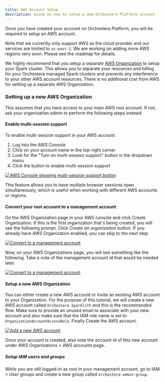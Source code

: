 ```yaml
---
title: AWS Account Setup
description: Guide on how to setup a new Orchestera Platform account
---
```

Once you have created your account on Orchestera Platform, you will be required to setup an AWS account.

Note that we currently only support AWS as the cloud provider and our services are limited to `us-east-1`. We are working on adding more AWS regions very soon. Please see the roadmap for details.

We highly recommend that you setup a separate [AWS Organization](https://docs.aws.amazon.com/organizations/latest/userguide/orgs_introduction.html) to setup your Spark cluster. This allows you to separate your resources and billing for your Orchestera managed Spark clusters and prevents any interference to your other AWS account resources. There is no additional cost from AWS for setting up a separate AWS Organization.

### Setting up a new AWS Organization

This assumes that you have access to your main AWS root account. If not, ask your organization admin to perform the following steps instead:

#### Enable multi-session support

To enable multi-session support in your AWS account:

1. Log into the AWS Console
2. Click on your account name in the top-right corner
3. Look for the "Turn on multi-session support" button in the dropdown menu
4. Click the button to enable multi-session support

<a href="/enable-multisession-annotated.png" target="_blank">
<img src="/enable-multisession-annotated.png" alt="AWS Console showing multi-session support button" style="cursor: pointer;" />
</a>

This feature allows you to have multiple browser sessions open simultaneously, which is useful when working with different AWS accounts or regions.

 
#### Convert your root account to a management account

Go the AWS Organization page in your AWS console and click Create Organization. If this is the first organization that's being created, you will see the following prompt. Click *Create an organization* button. If you already have AWS Organization enabled, you can skip to the next step.

<a href="/becoming-management-account.png" target="_blank">
<img src="/becoming-management-account.png" alt="Convert to a management account" style="cursor: pointer;" />
</a>


Now, on your AWS Organizations page, you will see something like the following. Take a note of the management account id that would be needed later.

<a href="/aws-root-org-page.png" target="_blank">
<img src="/aws-root-org-page.png" alt="Convert to a management account" style="cursor: pointer;" />
</a>

#### Setup a new AWS Organization

You can either create a new AWS account or invite an existing AWS account to your Organization. For the purpose of this tutorial, we will create a new AWS account called `Orchestera Sparklith` and this is the recommended flow. Make sure to provide an unused email to associate with your new account and also make sure that the IAM role name is set to `OrganizationAccountAccessRole`. Finally Create the AWS account.

<a href="/add-aws-account.png" target="_blank">
<img src="/add-aws-account.png" alt="Add a new AWS account" style="cursor: pointer;" />
</a>

Once your account is created, also note the account id of this new account under AWS Organizations > AWS accounts page.


##### Setup IAM users and groups

While you are still logged-in as root in your management account, go to IAM > User groups and create a new group called `orchestera-admin-group`.



